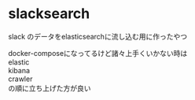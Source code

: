 # slacksearch
slack のデータをelasticsearchに流し込む用に作ったやつ

docker-composeになってるけど諸々上手くいかない時は  
elastic  
kibana  
crawler  
の順に立ち上げた方が良い
